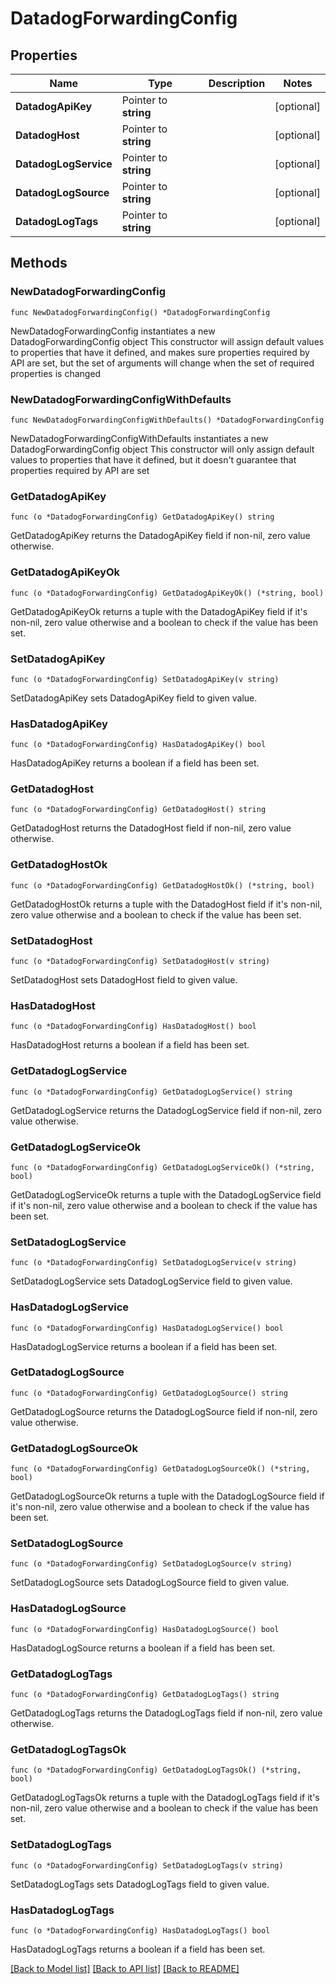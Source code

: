 # DatadogForwardingConfig

## Properties

Name | Type | Description | Notes
------------ | ------------- | ------------- | -------------
**DatadogApiKey** | Pointer to **string** |  | [optional] 
**DatadogHost** | Pointer to **string** |  | [optional] 
**DatadogLogService** | Pointer to **string** |  | [optional] 
**DatadogLogSource** | Pointer to **string** |  | [optional] 
**DatadogLogTags** | Pointer to **string** |  | [optional] 

## Methods

### NewDatadogForwardingConfig

`func NewDatadogForwardingConfig() *DatadogForwardingConfig`

NewDatadogForwardingConfig instantiates a new DatadogForwardingConfig object
This constructor will assign default values to properties that have it defined,
and makes sure properties required by API are set, but the set of arguments
will change when the set of required properties is changed

### NewDatadogForwardingConfigWithDefaults

`func NewDatadogForwardingConfigWithDefaults() *DatadogForwardingConfig`

NewDatadogForwardingConfigWithDefaults instantiates a new DatadogForwardingConfig object
This constructor will only assign default values to properties that have it defined,
but it doesn't guarantee that properties required by API are set

### GetDatadogApiKey

`func (o *DatadogForwardingConfig) GetDatadogApiKey() string`

GetDatadogApiKey returns the DatadogApiKey field if non-nil, zero value otherwise.

### GetDatadogApiKeyOk

`func (o *DatadogForwardingConfig) GetDatadogApiKeyOk() (*string, bool)`

GetDatadogApiKeyOk returns a tuple with the DatadogApiKey field if it's non-nil, zero value otherwise
and a boolean to check if the value has been set.

### SetDatadogApiKey

`func (o *DatadogForwardingConfig) SetDatadogApiKey(v string)`

SetDatadogApiKey sets DatadogApiKey field to given value.

### HasDatadogApiKey

`func (o *DatadogForwardingConfig) HasDatadogApiKey() bool`

HasDatadogApiKey returns a boolean if a field has been set.

### GetDatadogHost

`func (o *DatadogForwardingConfig) GetDatadogHost() string`

GetDatadogHost returns the DatadogHost field if non-nil, zero value otherwise.

### GetDatadogHostOk

`func (o *DatadogForwardingConfig) GetDatadogHostOk() (*string, bool)`

GetDatadogHostOk returns a tuple with the DatadogHost field if it's non-nil, zero value otherwise
and a boolean to check if the value has been set.

### SetDatadogHost

`func (o *DatadogForwardingConfig) SetDatadogHost(v string)`

SetDatadogHost sets DatadogHost field to given value.

### HasDatadogHost

`func (o *DatadogForwardingConfig) HasDatadogHost() bool`

HasDatadogHost returns a boolean if a field has been set.

### GetDatadogLogService

`func (o *DatadogForwardingConfig) GetDatadogLogService() string`

GetDatadogLogService returns the DatadogLogService field if non-nil, zero value otherwise.

### GetDatadogLogServiceOk

`func (o *DatadogForwardingConfig) GetDatadogLogServiceOk() (*string, bool)`

GetDatadogLogServiceOk returns a tuple with the DatadogLogService field if it's non-nil, zero value otherwise
and a boolean to check if the value has been set.

### SetDatadogLogService

`func (o *DatadogForwardingConfig) SetDatadogLogService(v string)`

SetDatadogLogService sets DatadogLogService field to given value.

### HasDatadogLogService

`func (o *DatadogForwardingConfig) HasDatadogLogService() bool`

HasDatadogLogService returns a boolean if a field has been set.

### GetDatadogLogSource

`func (o *DatadogForwardingConfig) GetDatadogLogSource() string`

GetDatadogLogSource returns the DatadogLogSource field if non-nil, zero value otherwise.

### GetDatadogLogSourceOk

`func (o *DatadogForwardingConfig) GetDatadogLogSourceOk() (*string, bool)`

GetDatadogLogSourceOk returns a tuple with the DatadogLogSource field if it's non-nil, zero value otherwise
and a boolean to check if the value has been set.

### SetDatadogLogSource

`func (o *DatadogForwardingConfig) SetDatadogLogSource(v string)`

SetDatadogLogSource sets DatadogLogSource field to given value.

### HasDatadogLogSource

`func (o *DatadogForwardingConfig) HasDatadogLogSource() bool`

HasDatadogLogSource returns a boolean if a field has been set.

### GetDatadogLogTags

`func (o *DatadogForwardingConfig) GetDatadogLogTags() string`

GetDatadogLogTags returns the DatadogLogTags field if non-nil, zero value otherwise.

### GetDatadogLogTagsOk

`func (o *DatadogForwardingConfig) GetDatadogLogTagsOk() (*string, bool)`

GetDatadogLogTagsOk returns a tuple with the DatadogLogTags field if it's non-nil, zero value otherwise
and a boolean to check if the value has been set.

### SetDatadogLogTags

`func (o *DatadogForwardingConfig) SetDatadogLogTags(v string)`

SetDatadogLogTags sets DatadogLogTags field to given value.

### HasDatadogLogTags

`func (o *DatadogForwardingConfig) HasDatadogLogTags() bool`

HasDatadogLogTags returns a boolean if a field has been set.


[[Back to Model list]](../README.md#documentation-for-models) [[Back to API list]](../README.md#documentation-for-api-endpoints) [[Back to README]](../README.md)


